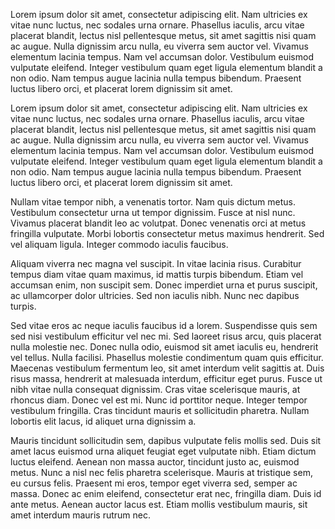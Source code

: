 Lorem ipsum dolor sit amet, consectetur adipiscing elit. Nam ultricies ex vitae nunc luctus, nec sodales urna ornare. Phasellus iaculis, arcu vitae placerat blandit, lectus nisl pellentesque metus, sit amet sagittis nisi quam ac augue. Nulla dignissim arcu nulla, eu viverra sem auctor vel. Vivamus elementum lacinia tempus. Nam vel accumsan dolor. Vestibulum euismod vulputate eleifend. Integer vestibulum quam eget ligula elementum blandit a non odio. Nam tempus augue lacinia nulla tempus bibendum. Praesent luctus libero orci, et placerat lorem dignissim sit amet.

Lorem ipsum dolor sit amet, consectetur adipiscing elit. Nam ultricies ex vitae nunc luctus, nec sodales urna ornare. Phasellus iaculis, arcu vitae placerat blandit, lectus nisl pellentesque metus, sit amet sagittis nisi quam ac augue. Nulla dignissim arcu nulla, eu viverra sem auctor vel. Vivamus elementum lacinia tempus. Nam vel accumsan dolor. Vestibulum euismod vulputate eleifend. Integer vestibulum quam eget ligula elementum blandit a non odio. Nam tempus augue lacinia nulla tempus bibendum. Praesent luctus libero orci, et placerat lorem dignissim sit amet.

Nullam vitae tempor nibh, a venenatis tortor. Nam quis dictum metus. Vestibulum consectetur urna ut tempor dignissim. Fusce at nisl nunc. Vivamus placerat blandit leo ac volutpat. Donec venenatis orci at metus fringilla vulputate. Morbi lobortis consectetur metus maximus hendrerit. Sed vel aliquam ligula. Integer commodo iaculis faucibus.

Aliquam viverra nec magna vel suscipit. In vitae lacinia risus. Curabitur tempus diam vitae quam maximus, id mattis turpis bibendum. Etiam vel accumsan enim, non suscipit sem. Donec imperdiet urna et purus suscipit, ac ullamcorper dolor ultricies. Sed non iaculis nibh. Nunc nec dapibus turpis.

Sed vitae eros ac neque iaculis faucibus id a lorem. Suspendisse quis sem sed nisi vestibulum efficitur vel nec mi. Sed laoreet risus arcu, quis placerat nulla molestie nec. Donec nulla odio, euismod sit amet iaculis eu, hendrerit vel tellus. Nulla facilisi. Phasellus molestie condimentum quam quis efficitur. Maecenas vestibulum fermentum leo, sit amet interdum velit sagittis at. Duis risus massa, hendrerit at malesuada interdum, efficitur eget purus. Fusce ut nibh vitae nulla consequat dignissim. Cras vitae scelerisque mauris, at rhoncus diam. Donec vel est mi. Nunc id porttitor neque. Integer tempor vestibulum fringilla. Cras tincidunt mauris et sollicitudin pharetra. Nullam lobortis elit lacus, id aliquet urna dignissim a.

Mauris tincidunt sollicitudin sem, dapibus vulputate felis mollis sed. Duis sit amet lacus euismod urna aliquet feugiat eget vulputate nibh. Etiam dictum luctus eleifend. Aenean non massa auctor, tincidunt justo ac, euismod metus. Nunc a nisl nec felis pharetra scelerisque. Mauris at tristique sem, eu cursus felis. Praesent mi eros, tempor eget viverra sed, semper ac massa. Donec ac enim eleifend, consectetur erat nec, fringilla diam. Duis id ante metus. Aenean auctor lacus est. Etiam mollis vestibulum mauris, sit amet interdum mauris rutrum nec.
